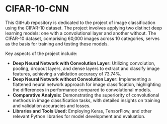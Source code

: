 # CIFAR-10-CNN

This GitHub repository is dedicated to the project of image classification using the CIFAR-10 dataset. The project involves applying two distinct deep learning models: one with a convolutional layer and another without. The CIFAR-10 dataset, comprising 60,000 images across 10 categories, serves as the basis for training and testing these models.

Key aspects of the project include:

* **Deep Neural Network with Convolution Layer:** Utilizing convolution, pooling, dropout layers, and dense layers to extract and classify image features, achieving a validation accuracy of 73.74%.
* **Deep Neural Network without Convolution Layer:** Implementing a flattened neural network approach for image classification, highlighting the differences in performance compared to convolutional models.
* **Comparative Analysis:** Demonstrating the superiority of convolutional methods in image classification tasks, with detailed insights on training and validation accuracies and losses.
* **Libraries and Tools Used:** Employing Keras, TensorFlow, and other relevant Python libraries for model development and evaluation​.

